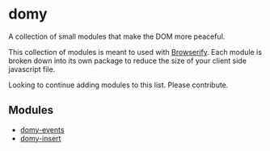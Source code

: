 domy
====

A collection of small modules that make the DOM more peaceful.

This collection of modules is meant to used with [Browserify](http://browserify.org/). Each module is broken down into its own package to reduce the size of your client side javascript file.

Looking to continue adding modules to this list. Please contribute.

## Modules

* [domy-events](https://github.com/scottcorgan/domy-events)
* [domy-insert](https://github.com/scottcorgan/domy-insert)
